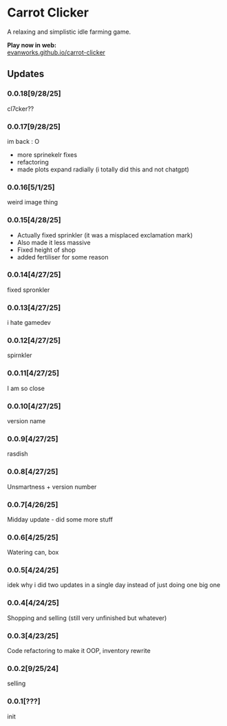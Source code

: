 # Carrot Clicker
A relaxing and simplistic idle farming game.

**Play now in web:**  
<a href="https://evanworks.github.io/carrot-clicker">evanworks.github.io/carrot-clicker</a>

## Updates

### 0.0.18[9/28/25]

cl7cker??

### 0.0.17[9/28/25]

im back : O

* more sprinekelr fixes
* refactoring
* made plots expand radially (i totally did this and not chatgpt)

### 0.0.16[5/1/25]

weird image thing

### 0.0.15[4/28/25]

* Actually fixed sprinkler (it was a misplaced exclamation mark)
* Also made it less massive
* Fixed height of shop
* added fertiliser for some reason


### 0.0.14[4/27/25]
fixed spronkler

### 0.0.13[4/27/25]
i hate gamedev

### 0.0.12[4/27/25]
spirnkler

### 0.0.11[4/27/25]
I am so close

### 0.0.10[4/27/25]
version name

### 0.0.9[4/27/25]
rasdish

### 0.0.8[4/27/25]
Unsmartness + version number

### 0.0.7[4/26/25]
Midday update - did some more stuff

### 0.0.6[4/25/25]
Watering can, box

### 0.0.5[4/24/25]
idek why i did two updates in a single day instead of just doing one big one

### 0.0.4[4/24/25]
Shopping and selling (still very unfinished but whatever)

### 0.0.3[4/23/25]
Code refactoring to make it OOP, inventory rewrite

### 0.0.2[9/25/24]
selling

### 0.0.1[???]
init